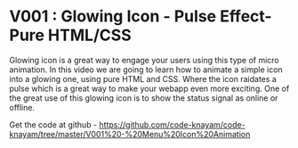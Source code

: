 # V001 : Glowing Icon - Pulse Effect- Pure HTML/CSS

Glowing icon is a great way to engage your users using this type of micro animation.
In this video we are going to learn how to animate a simple icon into a glowing one, using pure HTML and CSS. Where the icon raidates a pulse which is a great way to make your webapp even more exciting.
One of the great use of this glowing icon is to show the status signal as online or offline.


Get the code at github -
https://github.com/code-knayam/code-knayam/tree/master/V001%20-%20Menu%20Icon%20Animation